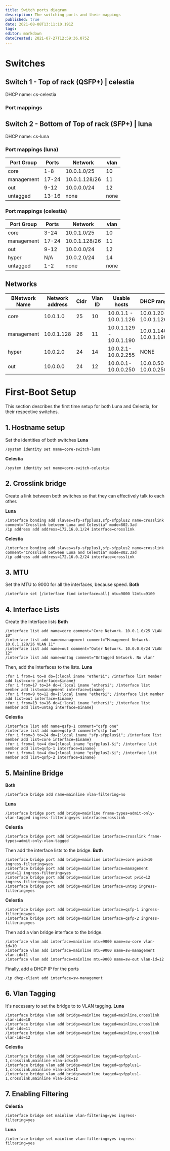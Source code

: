 ```yaml
---
title: Switch ports diagram
description: The switching ports and their mappings
published: true
date: 2021-08-08T13:11:10.191Z
tags: 
editor: markdown
dateCreated: 2021-07-27T12:59:36.075Z
---
```


# Switches

## Switch 1 - Top of rack (QSFP+) | celestia
DHCP name: cs-celestia

### Port mappings


## Switch 2 - Bottom of Top of rack (SFP+) | luna
DHCP name: cs-luna

### Port mappings (luna)

| Port Group 	| Ports 			| Network 			| vlan 	|
| -						| -						|	-							| -		 	|
| core				| 1-8 				| 10.0.1.0/25 	| 10		|
| management	| 17-24				| 10.0.1.128/26 |	11		|
| out					| 9-12				| 10.0.0.0/24		| 12		|
| untagged 		| 13-16				| none					| none	|

### Port mappings (celestia)

| Port Group 	| Ports 			| Network 			| vlan 	|
| -						| -						|	-							| -		 	|
| core				| 3-24 				| 10.0.1.0/25 	| 10		|
| management	| 17-24				| 10.0.1.128/26 |	11		|
| out					| 9-12				| 10.0.0.0/24		| 12		|
| hyper				| N/A					| 10.0.2.0/24 	| 14		|
| untagged 		| 1-2				| none					| none	|

## Networks
|BNetwork Name 		| Network address | Cidr 	| Vlan ID |  Usable hosts 						| DHCP range 						| Gateway | 
| -								| -								|	-			|	-				|	-													| -		 			 						| -				| 
| core						| 10.0.1.0				| 25		| 10			| 10.0.1.1 - 10.0.1.126 		| 10.0.1.20-10.0.1.126  | 10.0.1.1		|
| management 			| 10.0.1.128			| 26 		| 11 			| 10.0.1.129 - 10.0.1.190 	| 10.0.1.140-10.0.1.190 | 10.0.1.129 	|
| hyper						| 10.0.2.0				| 24		| 14			| 10.0.2.1-10.0.2.255 			|	NONE									| 10.0.2.1 		|
| out							| 10.0.0.0				| 24		| 12			| 10.0.0.1-10.0.0.250				| 10.0.0.50-10.0.0.250	| 10.0.0.1	|

# First-Boot Setup
This section describes the first time setup for both Luna and Celestia, for their respective switches.
## 1. Hostname setup
Set the identities of both switches
**Luna**
```
/system identity set name=core-switch-luna
```
**Celestia**
```
/system identity set name=core-switch-celestia
```
## 2. Crosslink bridge
Create a link between both switches so that they can effectively talk to each other.

**Luna**
```
/interface bonding add slaves=sfp-sfpplus1,sfp-sfpplus2 name=crosslink comment="Crosslink between Luna and Celestia" mode=802.3ad
/ip address add address=172.16.0.1/24 interface=crosslink
```
**Celestia**
```
/interface bonding add slaves=sfp-sfpplus1,sfp-sfpplus2 name=crosslink comment="Crosslink between Luna and Celestia" mode=802.3ad 
/ip address add address=172.16.0.2/24 interface=crosslink
```

## 3. MTU
Set the MTU to 9000 for all the interfaces, because speed.
**Both**
```
/interface set [/interface find interface=all] mtu=9000 l2mtu=9100
```

## 4. Interface Lists
Create the Interface lists
**Both**
```
/interface list add name=core comment="Core Network. 10.0.1.0/25 VLAN 10"
/interface list add name=management comment="Management Network. 10.0.1.128/26 VLAN 11"
/interface list add name=out comment="Outer Network. 10.0.0.0/24 VLAN 12"
/interface list add name=untag comment="Untagged Network. No vlan"
```
Then, add the interfaces to the lists.
**Luna**
```
:for i from=1 to=8 do={:local iname "ether$i"; /interface list member add list=core interface=$iname}
:for i from=17 to=24 do={:local iname "ether$i"; /interface list member add list=management interface=$iname}
:for i from=9 to=12 do={:local iname "ether$i"; /interface list member add list=out interface=$iname}
:for i from=13 to=16 do={:local iname "ether$i"; /interface list member add list=untag interface=$iname}
```

**Celestia**
```
/interface list add name=qsfp-1 comment="qsfp one"
/interface list add name=qsfp-2 comment="qsfp two"
:for i from=3 to=24 do={:local iname "sfp-sfpplus$i"; /interface list member add list=core interface=$iname}
:for i from=1 to=4 do={:local iname "qsfpplus1-$i"; /interface list member add list=qsfp-1 interface=$iname}
:for i from=1 to=4 do={:local iname "qsfpplus2-$i"; /interface list member add list=qsfp-2 interface=$iname}
```

## 5. Mainline Bridge
**Both**
```
/interface bridge add name=mainline vlan-filtering=no
```
**Luna**
```
/interface bridge port add bridge=mainline frame-types=admit-only-vlan-tagged ingress-filtering=yes interface=crosslink
```
**Celestia**
```
/interface bridge port add bridge=mainline interface=crosslink frame-types=admit-only-vlan-tagged
```
Then add the interface lists to the bridge.
**Both**
```
/interface bridge port add bridge=mainline interface=core pvid=10 ingress-filtering=yes
/interface bridge port add bridge=mainline interface=management pvid=11 ingress-filtering=yes
/interface bridge port add bridge=mainline interface=out pvid=12 ingress-filtering=yes
/interface bridge port add bridge=mainline interface=untag ingress-filtering=yes
```
**Celestia**
```
/interface bridge port add bridge=mainline interface=qsfp-1 ingress-filtering=yes
/interface bridge port add bridge=mainline interface=qsfp-2 ingress-filtering=yes
```

Then add a vlan bridge interface to the bridge.
```
/interface vlan add interface=mainline mtu=9000 name=sw-core vlan-id=10
/interface vlan add interface=mainline mtu=9000 name=sw-management vlan-id=11
/interface vlan add interface=mainline mtu=9000 name=sw-out vlan-id=12

```
Finally, add a DHCP IP for the ports
```
/ip dhcp-client add interface=sw-management
```

## 6. Vlan Tagging
It's necessary to set the bridge to to VLAN tagging.
**Luna**
```
/interface bridge vlan add bridge=mainline tagged=mainline,crosslink vlan-ids=10
/interface bridge vlan add bridge=mainline tagged=mainline,crosslink vlan-ids=11
/interface bridge vlan add bridge=mainline tagged=mainline,crosslink vlan-ids=12
```
**Celestia**
```
/interface bridge vlan add bridge=mainline tagged=qsfpplus1-1,crosslink,mainline vlan-ids=10
/interface bridge vlan add bridge=mainline tagged=qsfpplus1-1,crosslink,mainline vlan-ids=11
/interface bridge vlan add bridge=mainline tagged=qsfpplus1-1,crosslink,mainline vlan-ids=12
```
## 7. Enabling Filtering
**Celestia**
```
/interface bridge set mainline vlan-filtering=yes ingress-filtering=yes
```
**Luna**
```
/interface bridge set mainline vlan-filtering=yes ingress-filtering=yes
```

